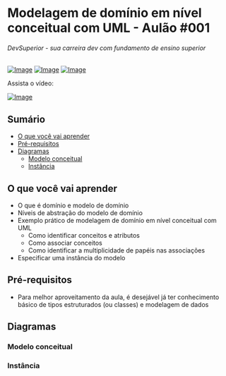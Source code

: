 # Modelagem de domínio em nível conceitual com UML - Aulão #001
###### DevSuperior - sua carreira dev com fundamento de ensino superior

[![Image](https://s3-sa-east-1.amazonaws.com/educandoweb.com.br/img/devsuperior/bt-youtube.png "DevSuperior no Youtube")](https://www.youtube.com/channel/UC3twHmWQwtqEO7u-gB_2f7g) [![Image](https://s3-sa-east-1.amazonaws.com/educandoweb.com.br/img/devsuperior/bt-facebook.png "DevSuperior no Facebook")](https://www.youtube.com/channel/UC3twHmWQwtqEO7u-gB_2f7g) [![Image](https://s3-sa-east-1.amazonaws.com/educandoweb.com.br/img/devsuperior/bt-instagram.png "DevSuperior no Instagram")](https://www.youtube.com/channel/UC3twHmWQwtqEO7u-gB_2f7g)

Assista o vídeo:

[![Image](https://s3-sa-east-1.amazonaws.com/educandoweb.com.br/img/devsuperior/capa004-small.jpg "Vídeo no Youtube")](https://www.youtube.com/watch?v=-X9aL2rqKhM)

## Sumário
- [O que você vai aprender](#O-que-você-vai-aprender)
- [Pré-requisitos](#pré-requisitos)
- [Diagramas](#Diagramas)
  - [Modelo conceitual](#Modelo-conceitual)
  - [Instância](#Instância)

## O que você vai aprender
- O que é domínio e modelo de domínio
- Níveis de abstração do modelo de domínio
- Exemplo prático de modelagem de domínio em nível conceitual com UML
  - Como identificar conceitos e atributos
  - Como associar conceitos
  - Como identificar a multiplicidade de papéis nas associações
- Especificar uma instância do modelo

## Pré-requisitos

- Para melhor aproveitamento da aula, é desejável já ter conhecimento básico de tipos estruturados (ou classes) e modelagem de dados

## Diagramas

### Modelo conceitual



### Instância

